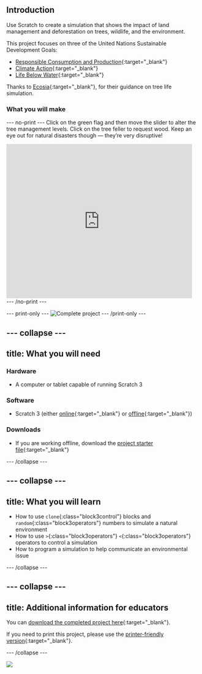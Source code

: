## Introduction

Use Scratch to create a simulation that shows the impact of land management and deforestation on trees, wildlife, and the environment.

This project focuses on three of the United Nations Sustainable Development Goals:

+ [Responsible Consumption and Production](https://www.undp.org/sustainable-development-goals#responsible-consumption-and-production){:target="_blank"}
+ [Climate Action](https://www.undp.org/sustainable-development-goals#climate-action){:target="_blank"}
+ [Life Below Water](https://www.undp.org/sustainable-development-goals#below-water){:target="_blank"}

Thanks to [Ecosia](https://www.ecosia.org){:target="_blank"}, for their guidance on tree life simulation.

### What you will make

--- no-print ---
Click on the green flag and then move the slider to alter the tree management levels. Click on the tree feller to request wood. Keep an eye out for natural disasters though — they’re very disruptive!

<div class="scratch-preview">
  <iframe src="https://scratch.mit.edu/projects/431800781/embed" allowtransparency="true" width="485" height="402" frameborder="0" scrolling="no" allowfullscreen></iframe>
</div>
--- /no-print ---

--- print-only ---
![Complete project](images/showcase_static.png)
--- /print-only ---

--- collapse ---
---
title: What you will need
---
### Hardware

+ A computer or tablet capable of running Scratch 3

### Software

+ Scratch 3 (either [online](https://scratch.mit.edu/){:target="_blank"} or [offline](https://scratch.mit.edu/download){:target="_blank"})

### Downloads

+ If you are working offline, download the [project starter file](https://rpf.io/p/en/tree-life-simulator-go){:target="_blank"}

--- /collapse ---

--- collapse ---
---
title: What you will learn
---

+ How to use `clone`{:class="block3control"} blocks and `random`{:class="block3operators"} numbers to simulate a natural environment
+ How to use `>`{:class="block3operators"} `<`{:class="block3operators"} operators to control a simulation
+ How to program a simulation to help communicate an environmental issue

--- /collapse ---

--- collapse ---
---
title: Additional information for educators
---

You can [download the completed project here](https://rpf.io/p/en/tree-life-simulator-get){:target="_blank"}.

If you need to print this project, please use the [printer-friendly version](https://projects.raspberrypi.org/en/projects/tree-life-simulator/print){:target="_blank"}.

--- /collapse ---

![](http://code.org/api/hour/begin_rp_tree.png)